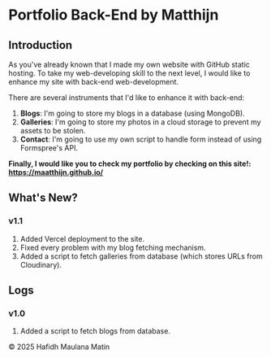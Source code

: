 # Portfolio Back-End by Matthijn

## Introduction

As you've already known that I made my own website with GitHub static hosting. To take my web-developing skill to the next level, I would like to enhance my site with back-end web-development.

There are several instruments that I'd like to enhance it with back-end:
1. **Blogs**: I'm going to store my blogs in a database (using MongoDB).
2. **Galleries**: I'm going to store my photos in a cloud storage to prevent my assets to be stolen.
3. **Contact**: I'm going to use my own script to handle form instead of using Formspree's API.

**Finally, I would like you to check my portfolio by checking on this site!: https://maatthijn.github.io/**

## What's New?

### v1.1
1. Added Vercel deployment to the site.
2. Fixed every problem with my blog fetching mechanism.
3. Added a script to fetch galleries from database (which stores URLs from Cloudinary).

## Logs

### v1.0
1. Added a script to fetch blogs from database.

© 2025 Hafidh Maulana Matin